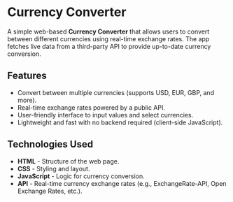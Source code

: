 # Currency Converter

A simple web-based **Currency Converter** that allows users to convert between different currencies using real-time exchange rates. The app fetches live data from a third-party API to provide up-to-date currency conversion.

## Features

- Convert between multiple currencies (supports USD, EUR, GBP, and more).
- Real-time exchange rates powered by a public API.
- User-friendly interface to input values and select currencies.
- Lightweight and fast with no backend required (client-side JavaScript).


## Technologies Used

- **HTML** - Structure of the web page.
- **CSS** - Styling and layout.
- **JavaScript** - Logic for currency conversion.
- **API** - Real-time currency exchange rates (e.g., ExchangeRate-API, Open Exchange Rates, etc.).

